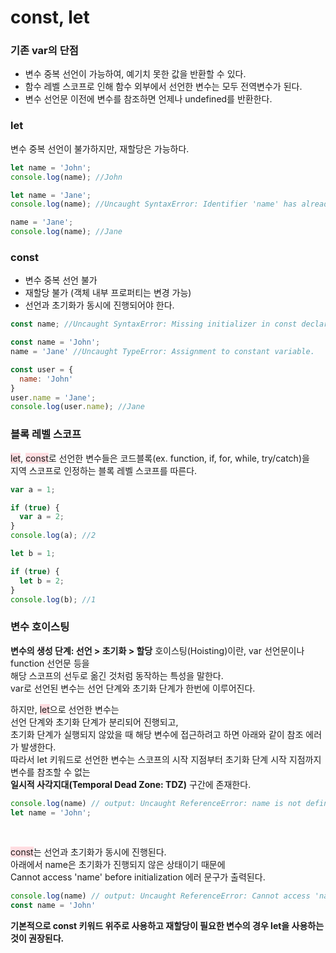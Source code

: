 # const, let

### 기존 var의 단점
* 변수 중복 선언이 가능하여, 예기치 못한 값을 반환할 수 있다.
* 함수 레벨 스코프로 인해 함수 외부에서 선언한 변수는 모두 전역변수가 된다.
* 변수 선언문 이전에 변수를 참조하면 언제나 undefined를 반환한다.
   
   
### let
변수 중복 선언이 불가하지만, 재할당은 가능하다.
   
```javascript
let name = 'John';
console.log(name); //John

let name = 'Jane';
console.log(name); //Uncaught SyntaxError: Identifier 'name' has already been declared

name = 'Jane';
console.log(name); //Jane
```
   
   
### const
* 변수 중복 선언 불가
* 재할당 불가 (객체 내부 프로퍼티는 변경 가능)
* 선언과 초기화가 동시에 진행되어야 한다.
   
```javascript
const name; //Uncaught SyntaxError: Missing initializer in const declaration

const name = 'John';
name = 'Jane' //Uncaught TypeError: Assignment to constant variable.

const user = {
  name: 'John'
}
user.name = 'Jane';
console.log(user.name); //Jane
```
    
    
### 블록 레벨 스코프
<span style="background-color: #ffdce0;">let</span>, <span style="background-color: #ffdce0;">const</span>로 선언한 변수들은 코드블록(ex. function, if, for, while, try/catch)을   
지역 스코프로 인정하는 블록 레벨 스코프를 따른다.   
   
```javascript
var a = 1;

if (true) {
  var a = 2;
}
console.log(a); //2

let b = 1;

if (true) {
  let b = 2;
}
console.log(b); //1
```
    
    
### 변수 호이스팅
**변수의 생성 단계: 선언 > 초기화 > 할당**
호이스팅(Hoisting)이란, var 선언문이나 function 선언문 등을   
해당 스코프의 선두로 옮긴 것처럼 동작하는 특성을 말한다.   
var로 선언된 변수는 선언 단계와 초기화 단계가 한번에 이루어진다.   
   
하지만, <span style="background-color: #ffdce0;">let</span>으로 선언한 변수는   
선언 단계와 초기화 단계가 분리되어 진행되고,   
초기화 단계가 실행되지 않았을 때 해당 변수에 접근하려고 하면 아래와 같이 참조 에러가 발생한다.   
따라서 let 키워드로 선언한 변수는 스코프의 시작 지점부터 초기화 단계 시작 지점까지 변수를 참조할 수 없는   
**일시적 사각지대(Temporal Dead Zone: TDZ)** 구간에 존재한다.   
   
```javascript
console.log(name) // output: Uncaught ReferenceError: name is not defined
let name = 'John';
```
<br/>   

<span style="background-color: #ffdce0;">const</span>는 선언과 초기화가 동시에 진행된다.   
아래에서 name은 초기화가 진행되지 않은 상태이기 때문에   
Cannot access 'name' before initialization 에러 문구가 출력된다.   
   
```javascript
console.log(name) // output: Uncaught ReferenceError: Cannot access 'name' before initialization
const name = 'John'
```
   
   
**기본적으로 const 키워드 위주로 사용하고 재할당이 필요한 변수의 경우 let을 사용하는 것이 권장된다.**
